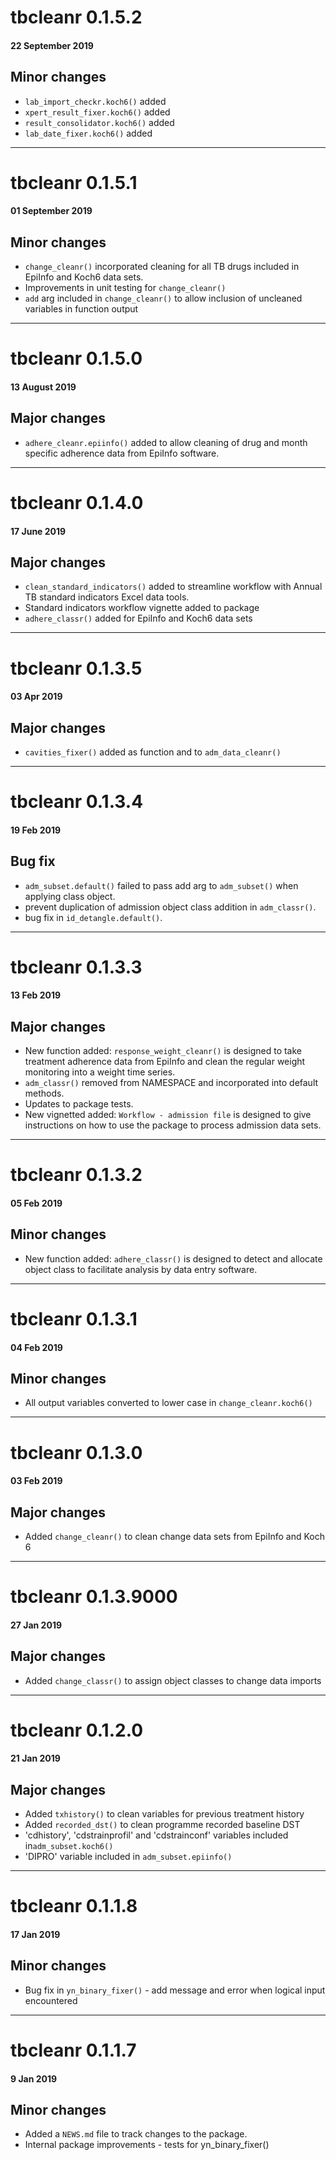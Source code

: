 # tbcleanr 0.1.5.2
#### 22 September 2019
## Minor changes

* `lab_import_checkr.koch6()` added 
* `xpert_result_fixer.koch6()` added
* `result_consolidator.koch6()` added
* `lab_date_fixer.koch6()` added
---

# tbcleanr 0.1.5.1
#### 01 September 2019
## Minor changes

* `change_cleanr()` incorporated cleaning for all TB drugs included in 
EpiInfo and Koch6 data sets. 
* Improvements in unit testing for `change_cleanr()`
* `add` arg included in `change_cleanr()` to allow inclusion of uncleaned variables in function output

---
# tbcleanr 0.1.5.0
#### 13 August 2019
## Major changes

* `adhere_cleanr.epiinfo()` added to allow cleaning of drug and month specific
adherence data from EpiInfo software. 

---
# tbcleanr 0.1.4.0
#### 17 June 2019
## Major changes

* `clean_standard_indicators()` added to streamline workflow with Annual TB standard
indicators Excel data tools.
* Standard indicators workflow vignette added to package
* `adhere_classr()` added for EpiInfo and Koch6 data sets

---
# tbcleanr 0.1.3.5
#### 03 Apr 2019
## Major changes

* `cavities_fixer()` added as function and to `adm_data_cleanr()`

---
# tbcleanr 0.1.3.4
#### 19 Feb 2019
## Bug fix

* `adm_subset.default()` failed to pass add arg to `adm_subset()` when applying class object.
* prevent duplication of admission object class addition in `adm_classr()`.
* bug fix in `id_detangle.default()`.

---
# tbcleanr 0.1.3.3
#### 13 Feb 2019
## Major changes

* New function added: `response_weight_cleanr()` is designed to take treatment
adherence data from EpiInfo and clean the regular weight monitoring into a weight
time series.
* `adm_classr()` removed from NAMESPACE and incorporated into default methods.
* Updates to package tests.
* New vignetted added: `Workflow - admission file` is designed to give instructions on how to use the package to process admission data sets.

---

# tbcleanr 0.1.3.2
#### 05 Feb 2019
## Minor changes

* New function added: `adhere_classr()` is designed to detect and allocate
object class to facilitate analysis by data entry software.

---

# tbcleanr 0.1.3.1
#### 04 Feb 2019
## Minor changes

* All output variables converted to lower case in `change_cleanr.koch6()`

---

# tbcleanr 0.1.3.0
#### 03 Feb 2019
## Major changes

* Added `change_cleanr()` to clean change data sets from EpiInfo and Koch 6

---

# tbcleanr 0.1.3.9000
#### 27 Jan 2019
## Major changes

* Added `change_classr()` to assign object classes to change data imports

---

# tbcleanr 0.1.2.0
#### 21 Jan 2019
## Major changes

* Added `txhistory()` to clean variables for previous treatment history
* Added `recorded_dst()` to clean programme recorded baseline DST
* 'cdhistory', 'cdstrainprofil' and 'cdstrainconf' variables included in`adm_subset.koch6()`
* 'DIPRO' variable included in `adm_subset.epiinfo()`

---

# tbcleanr 0.1.1.8
#### 17 Jan 2019
## Minor changes

* Bug fix in `yn_binary_fixer()` - add message and error when
logical input encountered

---

# tbcleanr 0.1.1.7
#### 9 Jan 2019
## Minor changes

* Added a `NEWS.md` file to track changes to the package.
* Internal package improvements - tests for yn_binary_fixer()

